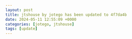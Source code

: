 ```yaml
---
layout: post
title: jtshouse by jotego has been updated to 4f7da4b
date: 2024-05-11 12:55:09 +0000
categories: [jotego, jtshouse]
tags: [update]
---
```


